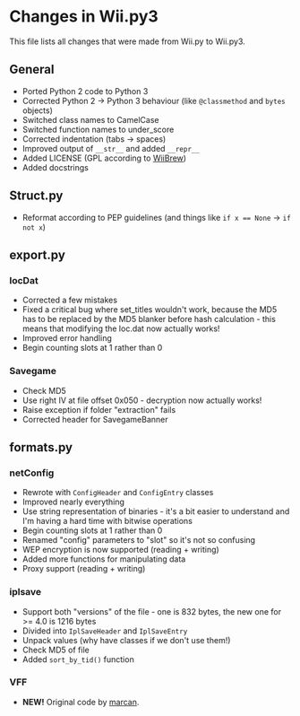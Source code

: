 Changes in Wii.py3
==================
This file lists all changes that were made from Wii.py to Wii.py3.

## General
* Ported Python 2 code to Python 3
* Corrected Python 2 -> Python 3 behaviour (like `@classmethod` and `bytes` objects)
* Switched class names to CamelCase
* Switched function names to under_score
* Corrected indentation (tabs -> spaces)
* Improved output of `__str__` and added `__repr__`
* Added LICENSE (GPL according to [WiiBrew](http://wiibrew.org/wiki/Wii.py))
* Added docstrings

## Struct.py
* Reformat according to PEP guidelines (and things like `if x == None` -> `if not x`)

## export.py
### locDat
* Corrected a few mistakes
* Fixed a critical bug where set_titles wouldn't work, because the MD5 has to be replaced by the MD5 blanker before hash calculation - this means that modifying the loc.dat now actually works!
* Improved error handling
* Begin counting slots at 1 rather than 0

### Savegame
* Check MD5
* Use right IV at file offset 0x050 - decryption now actually works!
* Raise exception if folder "extraction" fails
* Corrected header for SavegameBanner

## formats.py
### netConfig
* Rewrote with `ConfigHeader` and `ConfigEntry` classes
* Improved nearly everything
* Use string representation of binaries - it's a bit easier to understand and I'm having a hard time with bitwise operations
* Begin counting slots at 1 rather than 0
* Renamed "config" parameters to "slot" so it's not so confusing
* WEP encryption is now supported (reading + writing)
* Added more functions for manipulating data
* Proxy support (reading + writing)

### iplsave
* Support both "versions" of the file - one is 832 bytes, the new one for >= 4.0 is 1216 bytes
* Divided into `IplSaveHeader` and `IplSaveEntry`
* Unpack values (why have classes if we don't use them!)
* Check MD5 of file
* Added `sort_by_tid()` function

### VFF
* **NEW!** Original code by [marcan](https://mrcn.st/t/vffdump.py).
